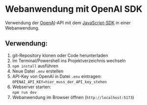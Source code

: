 # Webanwendung mit OpenAI SDK

Verwendung der [OpenAI](https://openai.com/)-API mit dem
[JavaScript-SDK](https://platform.openai.com/docs/libraries/typescript-javascript-library) in einer Webanwendung.

## Verwendung:

1. git-Repository klonen oder Code herunterladen
1. Im Terminal/Powershell ins Projektverzeichnis wechseln
1. `npm install` ausführen
1. Neue Datei `.env` erstellen
1. API-Key von OpenAI in Datei `.env` eintragen: \
   `OPENAI_API_KEY=hier_muss_der_API_key_stehen`
1. Webserver starten: \
   `npm run dev`
1. Webanwendung im Browser öffnen (`http://localhost:5173`)
